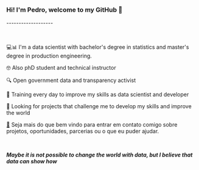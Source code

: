 <h3><strong>Hi! I&#39;m Pedro, welcome to my GitHub 👋</strong></h3>

<p>-------------------</p>

<p>&nbsp;</p>

<p>💻📊 I&#39;m a data scientist with bachelor&#39;s degree in statistics and master&#39;s degree in production engineering.</p>

<p>🤓 Also phD student and technical instructor</p>

<p>🔍 Open government data and transparency activist</p>

<p>💪 Training every day to improve my skills as data scientist and developer</p>

<p>🚀 Looking for projects that challenge me to develop my skills and improve the world</p>

<p><a href="mailto:pedropberger@gmail.com">📧</a> Seja mais do que bem vindo para entrar em contato comigo sobre projetos, oportunidades, parcerias ou o que eu puder ajudar.</p>


<p>&nbsp;</p>

<p><strong><em>Maybe it is not possible to change the world with data, but I believe that data can show how</em></strong></p>
